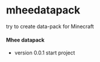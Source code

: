 # mheedatapack

try to create data-pack for Minecraft

<h4> Mhee datapack </h4>

- version 0.0.1 
  start project
